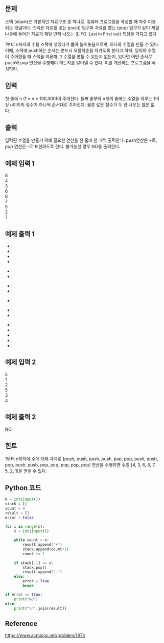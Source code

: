 ## 문제
스택 (stack)은 기본적인 자료구조 중 하나로, 컴퓨터 프로그램을 작성할 때 자주 이용되는 개념이다. 스택은 자료를 넣는 (push) 입구와 자료를 뽑는 (pop) 입구가 같아 제일 나중에 들어간 자료가 제일 먼저 나오는 (LIFO, Last in First out) 특성을 가지고 있다.

1부터 n까지의 수를 스택에 넣었다가 뽑아 늘어놓음으로써, 하나의 수열을 만들 수 있다. 이때, 스택에 push하는 순서는 반드시 오름차순을 지키도록 한다고 하자. 임의의 수열이 주어졌을 때 스택을 이용해 그 수열을 만들 수 있는지 없는지, 있다면 어떤 순서로 push와 pop 연산을 수행해야 하는지를 알아낼 수 있다. 이를 계산하는 프로그램을 작성하라.

## 입력
첫 줄에 n (1 ≤ n ≤ 100,000)이 주어진다. 둘째 줄부터 n개의 줄에는 수열을 이루는 1이상 n이하의 정수가 하나씩 순서대로 주어진다. 물론 같은 정수가 두 번 나오는 일은 없다.

## 출력
입력된 수열을 만들기 위해 필요한 연산을 한 줄에 한 개씩 출력한다. push연산은 +로, pop 연산은 -로 표현하도록 한다. 불가능한 경우 NO를 출력한다.

## 예제 입력 1
8  
4  
3  
6  
8  
7  
5  
2  
1  

## 예제 출력 1
+  
+  
+  
+  
-  
-  
+  
+  
-  
+  
+  
-  
-  
-  
-  
-  
  
## 예제 입력 2
5  
1  
2  
5  
3  
4  
  
## 예제 출력 2
NO  

## 힌트
1부터 n까지에 수에 대해 차례로 [push, push, push, push, pop, pop, push, push, pop, push, push, pop, pop, pop, pop, pop] 연산을 수행하면 수열 [4, 3, 6, 8, 7, 5, 2, 1]을 얻을 수 있다.

## Python 코드 
```python
n = int(input())
stack = []
count = 0
result = []
error = False

for i in range(n):
    x = int(input())
    
    while count < x:
        result.append("+")
        stack.append(count+1)
        count += 1
        
    if stack[-1] == x:
        stack.pop()
        result.append("-")
    else:
        error = True
        break

if error == True:
    print("NO")
else:
    print("\n".join(result))
```

## Reference
https://www.acmicpc.net/problem/1874
